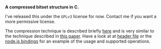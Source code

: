 **A compressed bitset structure in C.**

I've released this under the `GPLv3` license for now. Contact me if you
want a more permissive license.

The compression technique
is described briefly
[here](https://github.com/chriso/bitset/blob/master/include/bitset.h#L8-23)
and is very similar to the technique described in [this
paper](http://alpha.uhasselt.be/icdt/edbticdt2010proc/edbt/papers/p0228-Deliege.pdf). Have a look at at [header
file](https://github.com/chriso/bitset/blob/master/include/bitset.h) or the [node.js
bindings](https://github.com/chriso/node-bitset) for an example of the
usage and supported operations.

